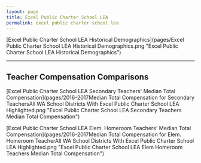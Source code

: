 ```yaml
---
layout: page
title: Excel Public Charter School LEA
permalink: excel public charter school lea
---
```



[Excel Public Charter School LEA Historical Demographics](pages/Excel Public Charter School LEA Historical Demographics.png "Excel Public Charter School LEA Historical Demographics")

___

## Teacher Compensation Comparisons

[Excel Public Charter School LEA Secondary Teachers' Median Total Compensation](pages/2016-2017Median Total Compensation for Secondary TeachersAll WA School Districts With Excel Public Charter School LEA Highlighted.png "Excel Public Charter School LEA Secondary Teachers Median Total Compensation")

[Excel Public Charter School LEA Elem. Homeroom Teachers' Median Total Compensation](pages/2016-2017Median Total Compensation for Elem. Homeroom TeacherAll WA School Districts With Excel Public Charter School LEA Highlighted.png "Excel Public Charter School LEA Elem Homeroom Teachers Median Total Compensation")


